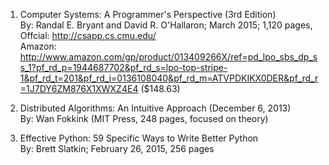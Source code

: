 1. Computer Systems: A Programmer's Perspective (3rd Edition)
<br>By: Randal E. Bryant and David R. O'Hallaron; March 2015; 1,120 pages, 
<br>Offcial: http://csapp.cs.cmu.edu/
<br>Amazon: http://www.amazon.com/gp/product/013409266X/ref=pd_lpo_sbs_dp_ss_1?pf_rd_p=1944687702&pf_rd_s=lpo-top-stripe-1&pf_rd_t=201&pf_rd_i=0136108040&pf_rd_m=ATVPDKIKX0DER&pf_rd_r=1J7DY6ZM876X1XWXZ4E4
($148.63)

2. Distributed Algorithms: An Intuitive Approach (December 6, 2013)
<br>By: Wan Fokkink (MIT Press, 248 pages, focused on theory)

3. Effective Python: 59 Specific Ways to Write Better Python
<br>By: Brett Slatkin; February 26, 2015, 256 pages

